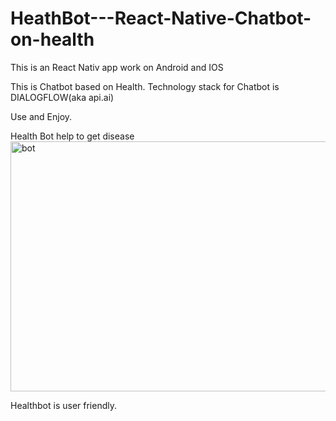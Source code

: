 # HeathBot---React-Native-Chatbot-on-health

This is an React Nativ app work on Android and IOS

This is Chatbot based on Health.
 Technology stack for Chatbot is DIALOGFLOW(aka api.ai)
 
Use and Enjoy.


Health Bot help to get disease
<img src="https://miro.medium.com/max/800/1*4QemAP2IzD_8ct2f3kySvg.jpeg" alt="bot" width="800" height="400" />


Healthbot is user friendly.
